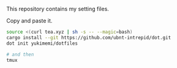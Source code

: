 This repository contains my setting files.

Copy and paste it.

```sh
source <(curl tea.xyz | sh -s -- --magic=bash)
cargo install --git https://github.com/ubnt-intrepid/dot.git
dot init yukimemi/dotfiles

# and then
tmux
```
